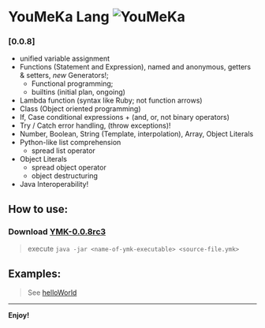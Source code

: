 # YouMeKa Lang ![YouMeKa](https://github.com/user-attachments/assets/f765c562-3443-4ee5-8142-d6e6bd38ede4)

### [0.0.8]
* unified variable assignment
* Functions (Statement and Expression), named and anonymous, getters & setters, *new* Generators!;
  * Functional programming;
  * builtins (initial plan, ongoing)
* Lambda function (syntax like Ruby; not function arrows)
* Class (Object oriented programming)
* If, Case conditional expressions + (and, or, not binary operators)
* Try / Catch error handling, (throw exceptions)!
* Number, Boolean, String (Template, interpolation), Array, Object Literals
* Python-like list comprehension
  * spread list operator
* Object Literals
  * spread object operator
  * object destructuring
* Java Interoperability!

## How to use:
### Download [YMK-0.0.8rc3](https://github.com/mczvc-biomew/YouMeKaLang/releases/download/0.0.8rc3/YMK-0.0.8rc3.jar)

> execute
> ``java -jar <name-of-ymk-executable> <source-file.ymk>``

## Examples:
> See [helloWorld](./helloWorld.ymk)
---
**Enjoy!**
